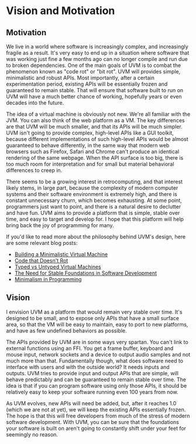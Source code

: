 # Vision and Motivation

## Motivation

We live in a world where software is increasingly complex, and increasingly fragile as a result. It's very
easy to end up in a situation where software that was working just fine a few months ago can no longer
compile and run due to broken dependencies. One of the main goals of UVM is to combat the phenomenon
known as "code rot" or "bit rot". UVM will provides simple, minimalistic and robust APIs. Most importantly,
after a certain experimentation period, existing APIs will be essentially frozen and guaranteed to remain
stable. That will ensure that software built to run on UVM will have a much better chance of working,
hopefully years or even decades into the future.

The idea of a virtual machine is obviously not new. We're all familiar with the JVM. You can also think
of the web platform as a VM. The key differences are that UVM will be much smaller, and that its APIs will
be much simpler. UVM isn't going to provide complex, high-level APIs like a GUI toolkit, because different
implementations of such high-level APIs would be almost guaranteed to behave differently, in the same way that
modern web browsers such as Firefox, Safari and Chrome can't produce an identical rendering of the
same webpage. When the API surface is too big, there is too much room for interpretation and for small but
material behavioral differences to creep in.

There seems to be a growing interest in retrocomputing, and that interest likely stems, in large part,
because the complexity of modern computer systems and their software environment is extremely high, and
there is constant unnecessary churn, which becomes exhausting. At some point, programmers just want to point,
and there is a natural desire to declutter and have fun. UVM aims to provide a platform that is simple,
stable over time, and easy to target and develop for. I hope that this platform will help bring back the joy
of programming for many.

If you'd like to read more about the philosophy behind UVM's design, here are some relevant blog posts:
- [Building a Minimalistic Virtual Machine](https://pointersgonewild.com/2023/02/24/building-a-minimalistic-virtual-machine/)
- [Code that Doesn't Rot](https://pointersgonewild.com/2022/02/11/code-that-doesnt-rot/)
- [Typed vs Untyped Virtual Machines](https://pointersgonewild.com/2022/06/08/typed-vs-untyped-virtual-machines/)
- [The Need for Stable Foundations in Software Development](https://pointersgonewild.com/2020/09/22/the-need-for-stable-foundations-in-software-development/)
- [Minimalism in Programming](https://pointersgonewild.com/2018/02/18/minimalism-in-programming/)

## Vision

I envision UVM as a platform that would remain very stable over time. It's designed to be small, and
to expose only APIs that have a small surface area, so that the VM will be easy to maintain, easy
to port to new platforms, and have as few undefined behaviors as possible.

The APIs provided by UVM are in some ways very spartan. You can't link to external
functions using an FFI. You get a frame buffer, keyboard and mouse input, network sockets and a
device to output audio samples and not much more than that. Fundamentally though, what does
software need to interface with users and with the outside world? It needs inputs and outputs.
UVM tries to provide input and output APIs that are simple, will behave predictably and can be
guaranteed to remain stable over time. The idea is that if you can program software using only
those APIs, it should be relatively easy to keep your software running even 100 years from now.

As UVM evolves, new APIs will need be added, but, after it reaches 1.0 (which we are not at yet),
we will keep the existing APIs essentially frozen. The hope is that this will free developers from
much of the stress of modern software development. With UVM, you can be sure that the foundations your
software is built on aren't going to constantly shift under your feet for seemingly no reason.
